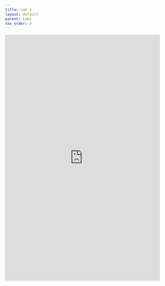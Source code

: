 ```yaml
---
title: Lab 4
layout: default
parent: Labs
nav_order: 4
---
```

<iframe 
    src="https://docs.google.com/document/d/e/2PACX-1vTtSs3CGo-ZCJi55mnxRIadSg1bwJRJxvj-DYrFR7Wyx9_7ENsOML7UBORGb5lV08yKG9JSijR_dGCS/pub?embedded=true" 
    width="100%" 
    height="800px" 
    frameborder="0" 
    allowfullscreen>
</iframe>

